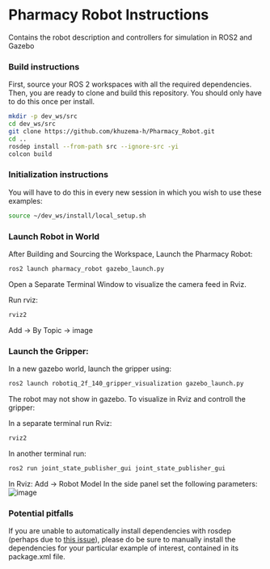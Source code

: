 # Pharmacy Robot Instructions
Contains the robot description and controllers for simulation in ROS2 and Gazebo

### Build instructions

First, source your ROS 2 workspaces with all the required dependencies.
Then, you are ready to clone and build this repository.
You should only have to do this once per install.

```sh
mkdir -p dev_ws/src
cd dev_ws/src
git clone https://github.com/khuzema-h/Pharmacy_Robot.git
cd ..
rosdep install --from-path src --ignore-src -yi
colcon build
```

### Initialization instructions

You will have to do this in every new session in which you wish to use these examples:

```sh
source ~/dev_ws/install/local_setup.sh
```

### Launch Robot in World

After Building and Sourcing the Workspace, Launch the Pharmacy Robot:

```sh
ros2 launch pharmacy_robot gazebo_launch.py
```
Open a Separate Terminal Window to visualize the camera feed in Rviz.

Run rviz:

```sh
rviz2
```
Add -> By Topic -> image


### Launch the Gripper:

In a new gazebo world, launch the gripper using: 

```sh
ros2 launch robotiq_2f_140_gripper_visualization gazebo_launch.py
```
The robot may not show in gazebo. To visualize in Rviz and controll the gripper:

In a separate terminal run Rviz:

```sh
rviz2
```
In another terminal run:

```sh
ros2 run joint_state_publisher_gui joint_state_publisher_gui
```
In Rviz:
Add -> Robot Model 
In the side panel set the following parameters:
![image](https://github.com/user-attachments/assets/d1e3c82f-75c8-4ae0-8d54-6e87151feda0)





### Potential pitfalls

If you are unable to automatically install dependencies with rosdep (perhaps due to [this issue](https://github.com/ros-infrastructure/rosdep/issues/733)), please do be sure to manually install the dependencies for your particular example of interest, contained in its package.xml file.
